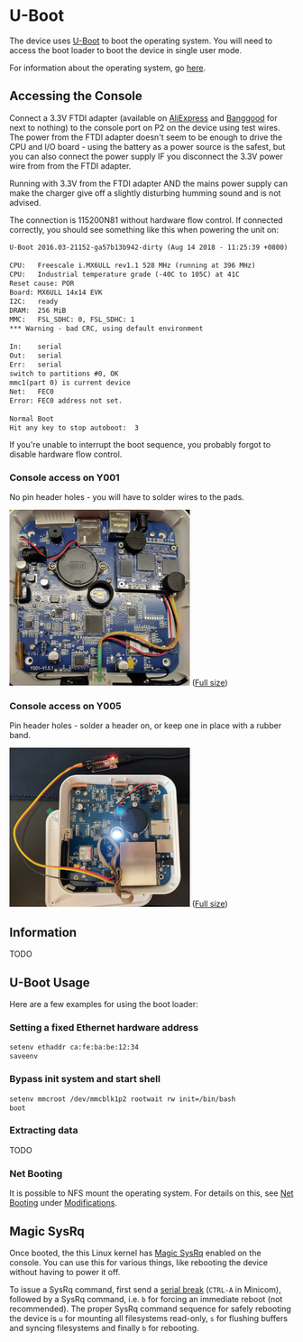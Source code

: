 # U-Boot

The device uses [U-Boot](https://en.wikipedia.org/wiki/Das_U-Boot) to boot the operating system. You will need to access the boot loader to boot the device in single user mode.

For information about the operating system, go [here](OS).

## Accessing the Console

Connect a 3.3V FTDI adapter (available on [AliExpress](https://www.aliexpress.com/wholesale?SearchText=FT232RL+FTDI) and [Banggood](https://www.banggood.com/search/ft232rl-ftdi.html) for next to nothing) to the console port on P2 on the device using test wires. The power from the FTDI adapter doesn't seem to be enough to drive the CPU and I/O board - using the battery as a power source is the safest, but you can also connect the power supply IF you disconnect the 3.3V power wire from from the FTDI adapter.

Running with 3.3V from the FTDI adapter AND the mains power supply can make the charger give off a slightly disturbing humming sound and is not advised.

The connection is 115200N81 without hardware flow control. If connected correctly, you should see something like this when powering the unit on:

```
U-Boot 2016.03-21152-ga57b13b942-dirty (Aug 14 2018 - 11:25:39 +0800)

CPU:   Freescale i.MX6ULL rev1.1 528 MHz (running at 396 MHz)
CPU:   Industrial temperature grade (-40C to 105C) at 41C
Reset cause: POR
Board: MX6ULL 14x14 EVK
I2C:   ready
DRAM:  256 MiB
MMC:   FSL_SDHC: 0, FSL_SDHC: 1
*** Warning - bad CRC, using default environment

In:    serial
Out:   serial
Err:   serial
switch to partitions #0, OK
mmc1(part 0) is current device
Net:   FEC0
Error: FEC0 address not set.

Normal Boot
Hit any key to stop autoboot:  3
```

If you're unable to interrupt the boot sequence, you probably forgot to disable hardware flow control.


### Console access on Y001

No pin header holes - you will have to solder wires to the pads.

![Y001](../Assets/Images/y001-console-scaled.jpg)
([Full size](../Assets/Images/y001-console.jpg))


### Console access on Y005

Pin header holes - solder a header on, or keep one in place with a rubber band.

![Y005](../Assets/Images/y005-console-scaled.jpg)
([Full size](../Assets/Images/y005-console.jpg))


## Information

TODO


## U-Boot Usage

Here are a few examples for using the boot loader:


### Setting a fixed Ethernet hardware address

```
setenv ethaddr ca:fe:ba:be:12:34
saveenv
```


### Bypass init system and start shell

```
setenv mmcroot /dev/mmcblk1p2 rootwait rw init=/bin/bash
boot
```


### Extracting data

TODO


### Net Booting

It is possible to NFS mount the operating system. For details on this, see [Net Booting](Modifications/Netbooting.md) under [Modifications](Modifications/).


## Magic SysRq

Once booted, the this Linux kernel has [Magic SysRq](https://en.wikipedia.org/wiki/Magic_SysRq_key) enabled on the console. You can use this for various things, like rebooting the device without having to power it off.

To issue a SysRq command, first send a [serial break](https://en.wikipedia.org/wiki/Universal_asynchronous_receiver-transmitter#Break_condition) (`CTRL-A` in Minicom), followed by a SysRq command, i.e. `b` for forcing an immediate reboot (not recommended). The proper SysRq command sequence for safely rebooting the device is `u` for mounting all filesystems read-only, `s` for flushing buffers and syncing filesystems and finally `b` for rebooting.

